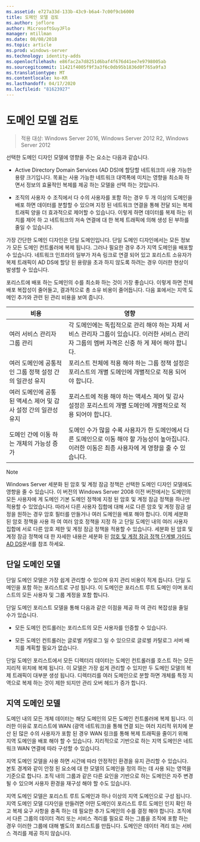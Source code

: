 ```yaml
---
ms.assetid: e727a33d-133b-43c9-b6a4-7c00f9cb6000
title: 도메인 모델 검토
ms.author: joflore
author: MicrosoftGuyJFlo
manager: mtillman
ms.date: 08/08/2018
ms.topic: article
ms.prod: windows-server
ms.technology: identity-adds
ms.openlocfilehash: e86fac2a7d8251d6baf4f676d41ee7e9798005ab
ms.sourcegitcommit: 11421f4005f9f3a3f6c0db95b1836d0f765a9fa3
ms.translationtype: MT
ms.contentlocale: ko-KR
ms.lasthandoff: 04/17/2020
ms.locfileid: "81623927"
---
```

# <a name="reviewing-the-domain-models"></a>도메인 모델 검토

> 적용 대상: Windows Server 2016, Windows Server 2012 R2, Windows Server 2012

선택한 도메인 디자인 모델에 영향을 주는 요소는 다음과 같습니다.

- Active Directory Domain Services (AD DS)에 할당할 네트워크의 사용 가능한 용량 크기입니다. 목표는 사용 가능한 네트워크 대역폭에 미치는 영향을 최소화 하면서 정보의 효율적인 복제를 제공 하는 모델을 선택 하는 것입니다.

- 조직의 사용자 수 조직에서 다 수의 사용자를 포함 하는 경우 두 개 이상의 도메인을 배포 하면 데이터를 분할할 수 있으며 지정 된 네트워크 연결을 통해 전달 되는 복제 트래픽 양을 더 효과적으로 제어할 수 있습니다. 이렇게 하면 데이터를 복제 하는 위치를 제어 하 고 네트워크의 저속 연결에 대 한 복제 트래픽에 의해 생성 된 부하를 줄일 수 있습니다.

가장 간단한 도메인 디자인은 단일 도메인입니다. 단일 도메인 디자인에서는 모든 정보가 모든 도메인 컨트롤러에 복제 됩니다. 그러나 필요한 경우 추가 지역 도메인을 배포할 수 있습니다. 네트워크 인프라의 일부가 저속 링크로 연결 되어 있고 포리스트 소유자가 복제 트래픽이 AD DS에 할당 된 용량을 초과 하지 않도록 하려는 경우 이러한 현상이 발생할 수 있습니다.

포리스트에 배포 하는 도메인의 수를 최소화 하는 것이 가장 좋습니다. 이렇게 하면 전체 배포 복잡성이 줄어들고, 결과적으로 총 소유 비용이 줄어듭니다. 다음 표에서는 지역 도메인 추가와 관련 된 관리 비용을 보여 줍니다.

| 비용     | 영향     |
| -------- | ---------------- |
| 여러 서비스 관리자 그룹 관리|각 도메인에는 독립적으로 관리 해야 하는 자체 서비스 관리자 그룹이 있습니다. 이러한 서비스 관리자 그룹의 멤버 자격은 신중 하 게 제어 해야 합니다.|
| 여러 도메인에 공통적인 그룹 정책 설정 간의 일관성 유지 | 포리스트 전체에 적용 해야 하는 그룹 정책 설정은 포리스트의 개별 도메인에 개별적으로 적용 되어야 합니다. |
| 여러 도메인에 공통 된 액세스 제어 및 감사 설정 간의 일관성 유지 | 포리스트에 적용 해야 하는 액세스 제어 및 감사 설정은 포리스트의 개별 도메인에 개별적으로 적용 되어야 합니다. |
| 도메인 간에 이동 하는 개체의 가능성 증가 | 도메인 수가 많을 수록 사용자가 한 도메인에서 다른 도메인으로 이동 해야 할 가능성이 높아집니다. 이러한 이동은 최종 사용자에 게 영향을 줄 수 있습니다. |

> [!NOTE]
> Windows Server 세분화 된 암호 및 계정 잠금 정책은 선택한 도메인 디자인 모델에도 영향을 줄 수 있습니다. 이 버전의 Windows Server 2008 이전 버전에서는 도메인의 모든 사용자에 게 도메인 기본 도메인 정책에 지정 된 암호 및 계정 잠금 정책을 하나만 적용할 수 있었습니다. 따라서 다른 사용자 집합에 대해 서로 다른 암호 및 계정 잠금 설정을 원하는 경우 암호 필터를 만들거나 여러 도메인을 배포 해야 합니다. 이제 세분화 된 암호 정책을 사용 하 여 여러 암호 정책을 지정 하 고 단일 도메인 내의 여러 사용자 집합에 서로 다른 암호 제한 및 계정 잠금 정책을 적용할 수 있습니다. 세분화 된 암호 및 계정 잠금 정책에 대 한 자세한 내용은 세분화 된 [암호 및 계정 잠금 정책 단계별 가이드 AD DS](https://docs.microsoft.com/previous-versions/windows/it-pro/windows-server-2008-R2-and-2008/cc770842(v=ws.10))문서를 참조 하세요.

## <a name="single-domain-model"></a>단일 도메인 모델

단일 도메인 모델은 가장 쉽게 관리할 수 있으며 유지 관리 비용이 적게 듭니다. 단일 도메인을 포함 하는 포리스트로 구성 됩니다. 이 도메인은 포리스트 루트 도메인 이며 포리스트의 모든 사용자 및 그룹 계정을 포함 합니다.

단일 도메인 포리스트 모델을 통해 다음과 같은 이점을 제공 하 여 관리 복잡성을 줄일 수가 있습니다.

- 모든 도메인 컨트롤러는 포리스트의 모든 사용자를 인증할 수 있습니다.

- 모든 도메인 컨트롤러는 글로벌 카탈로그 일 수 있으므로 글로벌 카탈로그 서버 배치를 계획할 필요가 없습니다.

단일 도메인 포리스트에서 모든 디렉터리 데이터는 도메인 컨트롤러를 호스트 하는 모든 지리적 위치에 복제 됩니다. 이 모델은 가장 쉽게 관리할 수 있지만 두 도메인 모델의 복제 트래픽이 대부분 생성 됩니다. 디렉터리를 여러 도메인으로 분할 하면 개체를 특정 지역으로 복제 하는 것이 제한 되지만 관리 오버 헤드가 증가 합니다.

## <a name="regional-domain-model"></a>지역 도메인 모델

도메인 내의 모든 개체 데이터는 해당 도메인의 모든 도메인 컨트롤러에 복제 됩니다. 이러한 이유로 포리스트에 WAN (광역 네트워크)을 통해 연결 되는 여러 지리적 위치에 분산 된 많은 수의 사용자가 포함 된 경우 WAN 링크를 통해 복제 트래픽을 줄이기 위해 지역 도메인을 배포 해야 할 수 있습니다. 지리적으로 기반으로 하는 지역 도메인은 네트워크 WAN 연결에 따라 구성할 수 있습니다.

지역 도메인 모델을 사용 하면 시간에 따라 안정적인 환경을 유지 관리할 수 있습니다. 본토 경계와 같이 안정 된 요소에 대 한 모델의 도메인을 정의 하는 데 사용 되는 영역을 기준으로 합니다. 조직 내의 그룹과 같은 다른 요인을 기반으로 하는 도메인은 자주 변경 될 수 있으며 사용자 환경을 재구성 해야 할 수도 있습니다.

지역 도메인 모델은 포리스트 루트 도메인과 하나 이상의 지역 도메인으로 구성 됩니다. 지역 도메인 모델 디자인을 만들려면 어떤 도메인이 포리스트 루트 도메인 인지 확인 하 고 복제 요구 사항을 충족 하는 데 필요한 추가 도메인의 수를 결정 해야 합니다. 조직에서 다른 그룹의 데이터 격리 또는 서비스 격리를 필요로 하는 그룹을 조직에 포함 하는 경우 이러한 그룹에 대해 별도의 포리스트를 만듭니다. 도메인은 데이터 격리 또는 서비스 격리를 제공 하지 않습니다.
